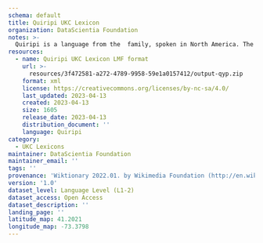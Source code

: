 ```yaml
---
schema: default
title: Quiripi UKC Lexicon
organization: DataScientia Foundation
notes: >-
  Quiripi is a language from the  family, spoken in North America. The UKC Lexicon of Quiripi is represented as a lexico-semantic network. It consists of words, word senses, synsets, as well as sense-level and synset-level relationships.
resources:
  - name: Quiripi UKC Lexicon LMF format
    url: >-
      resources/3f472581-a272-4789-9958-59e1a0157412/output-qyp.zip
    format: xml
    license: https://creativecommons.org/licenses/by-nc-sa/4.0/
    last_updated: 2023-04-13
    created: 2023-04-13
    size: 1605
    release_date: 2023-04-13
    distribution_document: ''
    language: Quiripi
category:
  - UKC Lexicons
maintainer: DataScientia Foundation
maintainer_email: ''
tags: ''
provenance: 'Wiktionary 2022.01. by Wikimedia Foundation (http://en.wiktionary.org); CogNet 2.1 by Khuyagbaatar Batsuren, National University of Mongolia (http://cognet.ukc.disi.unitn.it); Native Languages of the Americas 2021.11. by Laura Redish and Orrin Lewis (http://www.native-languages.org); Princeton WordNet 2.1 by Princeton University (https://wordnet.princeton.edu)'
version: '1.0'
dataset_level: Language Level (L1-2)
dataset_access: Open Access
dataset_description: ''
landing_page: ''
latitude_map: 41.2021
longitude_map: -73.3798
---
```

